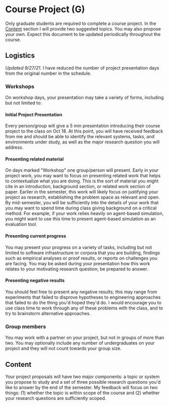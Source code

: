 # Course Project (G)

Only graduate students are required to complete a course project. In the [Content](#content) section I will provide two suggested topics. You may also propose your own. Expect this document to be updated periodically throughout the course.

## Logistics 
_Updated 9/27/21._ I have reduced the number of project presentation days from the original number in the schedule. 

### Workshops

On workshop days, your presentation may take a variety of forms, including but not limited to:

#### Initial Project Presentation

Every person/group will give a 5 min presentation introducing their course project to the class on Oct 18.  At this point, you will have received feedback from me and should be able to identify the relevant systems, tasks, and environments under study, as well as the major research question you will address. 


#### Presenting related material

On days marked "Workshop" one group/person will present. Early in your project work, you may want to focus on presenting related work that helps to contextualize what you are doing. This is the sort of material you might cite in an introduction, background section, or related work section of paper. Earlier in the semester, this work will likely focus on justifying your project as research, establishing the problem space as relevant and open. By mid-semester, you will be sufficiently into the details of your work that you may want to spend time during class giving background on a critical method. For example, if your work relies heavily on agent-based simulation, you might want to use this time to present agent-based simulation as an evaluation tool.

#### Presenting current progress

You may present your progress on a variety of tasks, including but not limited to software infrastructure or corpora that you are building, findings such as empirical analyses or proof results, or reports on challenges you are facing. You may be asked during your presentation how this work relates to your motivating research question; be prepared to answer. 

#### Presenting negative results

You should feel free to present any negative results; this may range from experiments that failed to disprove hypotheses to engineering approaches that failed to do the thing you'd hoped they'd do. I would encourage you to use class time to work through any of these problems with the class, and to try to brainstorm alternative approaches. 


### Group members

You may work with a partner on your project, but not in groups of more than two. You may optionally include any number of undergraduates on your project and they will not count towards your group size. 

## Content

Your project proposals will have two major components: a topic or system you propose to study and a set of three possible research questions you'd like to answer by the end of the semester. My feedback will focus on two things: (1) whether the topic is within scope of the course and (2) whether your research questions are sufficiently scoped. 

<!-- I will circulate two example topics (one on instrumenting an existing system for experimentation and one on designing crowdsourcing systems) along with a list of research questions. You should feel free to use the examples as your project, or riff on them. I do not require the projects be unique.  -->
